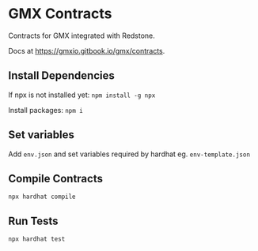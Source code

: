 # GMX Contracts
Contracts for GMX integrated with Redstone.

Docs at https://gmxio.gitbook.io/gmx/contracts.

## Install Dependencies
If npx is not installed yet:
`npm install -g npx`

Install packages:
`npm i`

## Set variables
Add `env.json` and set variables required by hardhat eg. `env-template.json`

## Compile Contracts
`npx hardhat compile`

## Run Tests
`npx hardhat test`
